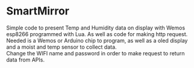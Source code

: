 # SmartMirror
Simple code to present Temp and Humidity data on display with Wemos esp8266 programmed with Lua. As well as code for making http request.
<br/>
Needed is a Wemos or Arduino chip to program, as well as a oled display and a moist and temp sensor to collect data.<br/>
Change the WIFI name and password in order to make request to return data from APIs.
